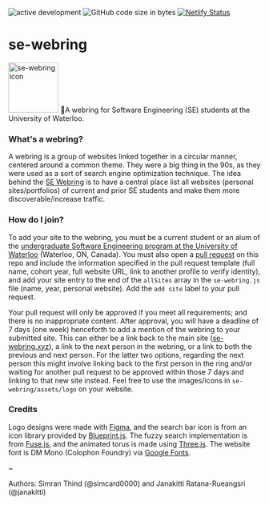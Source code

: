 
![active development](https://img.shields.io/badge/active%20dev-yes-brightgreen.svg)
![GitHub code size in bytes](https://img.shields.io/github/languages/code-size/simcard0000/se-webring.svg)
[![Netlify Status](https://api.netlify.com/api/v1/badges/d0372fe9-b593-49b5-a586-48bd279d11b7/deploy-status)](https://app.netlify.com/sites/eager-mccarthy-ee07e5/deploys)
# se-webring
<img alt="se-webring icon" src="https://github.com/simcard0000/se-webring/blob/main/assets/logo/logo_bg_b.png" width="100" height="100">
💜A webring for Software Engineering (SE) students at the University of Waterloo.

### What's a webring?
A webring is a group of websites linked together in a circular manner, centered around a common theme. They were a big thing in the 90s, as they were used as a sort of search engine optimization technique. The idea behind the [SE Webring](https://se-webring.xyz/) is to have a central place list all websites (personal sites/portfolios) of current and prior SE students and make them more discoverable/increase traffic.

### How do I join?
To add your site to the webring, you must be a current student or an alum of the [undergraduate Software Engineering program at the University of Waterloo](https://uwaterloo.ca/future-students/programs/software-engineering) (Waterloo, ON, Canada). You must also open a [pull request](https://github.com/simcard0000/se-webring/pulls) on this repo and include the information specified in the pull request template (full name, cohort year, full website URL, link to another profile to verify identity), and add your site entry to the end of the `allSites` array in the `se-webring.js` file (name, year, personal website). Add the `add site` label to your pull request.

Your pull request will only be approved if you meet all requirements; and there is no inappropriate content. After approval, you will have a deadline of 7 days (one week) henceforth to add a mention of the webring to your submitted site. This can either be a link back to the main site ([se-webring.xyz](https://se-webring.xyz/)), a link to the next person in the webring, or a link to both the previous and next person. For the latter two options, regarding the next person this might involve linking back to the first person in the ring and/or waiting for another pull request to be approved within those 7 days and linking to that new site instead. Feel free to use the images/icons in `se-webring/assets/logo` on your website.

### Credits 
Logo designs were made with [Figma](https://www.figma.com), and the search bar icon is from an icon library provided by [Blueprint.js](https://blueprintjs.com/docs/#icons). The fuzzy search implementation is from [Fuse.js](https://fusejs.io/), and the animated torus is made using [Three.js](https://threejs.org/). The website font is DM Mono (Colophon Foundry) via [Google Fonts](https://fonts.google.com/specimen/DM+Mono). 

~

Authors: Simran Thind (@simcard0000) and Janakitti Ratana-Rueangsri (@janakitti)
